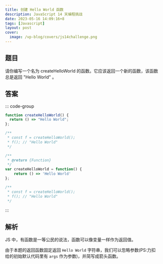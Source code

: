 ```yaml
---
title: 创建 Hello World 函数
description: JavaScript 14 天编程挑战
date: 2023-05-16 14:09:16+8
tags: [Javascript]
layout: post
cover:
  image: /vp-blog/covers/js14challenge.png
---
```


## 题目

请你编写一个名为 createHelloWorld 的函数。它应该返回一个新的函数，该函数总是返回 "Hello World" 。


## 答案

::: code-group

```typescript
function createHelloWorld() {
  return () => "Hello World";
};

/**
 * const f = createHelloWorld();
 * f(); // "Hello World"
 */
```

```javascript
/**
 * @return {Function}
 */
var createHelloWorld = function() {
    return () => 'Hello World'
};

/**
 * const f = createHelloWorld();
 * f(); // "Hello World"
 */
```

:::

## 解析

JS 中，有函数是一等公民的说法，函数可以像变量一样作为返回值。

由于本题的返回函数固定返回 `Hello World` 字符串，我们可以忽略参数(PS:力扣给的初始默认代码里有 `args` 作为参数)，并简写成箭头函数。
